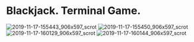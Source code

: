 # Blackjack. Terminal Game.

![2019-11-17-155443_906x597_scrot](https://user-images.githubusercontent.com/23107809/69007895-0d67d480-0955-11ea-9092-82a58b8ac6ae.png)
![2019-11-17-155450_906x597_scrot](https://user-images.githubusercontent.com/23107809/69007896-0d67d480-0955-11ea-9383-94d95b8d8288.png)
![2019-11-17-160129_906x597_scrot](https://user-images.githubusercontent.com/23107809/69007897-0e006b00-0955-11ea-8d3f-0438b37cd53a.png)
![2019-11-17-160144_906x597_scrot](https://user-images.githubusercontent.com/23107809/69007898-0e006b00-0955-11ea-82b3-fa0c8475b952.png)
